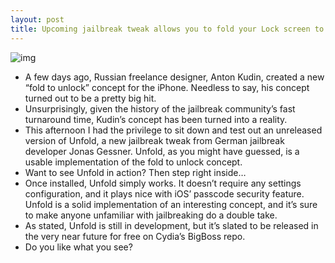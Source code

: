 ```yaml
---
layout: post
title: Upcoming jailbreak tweak allows you to fold your Lock screen to unlock your iPhone
---
```

![img](http://media.idownloadblog.com/wp-content/uploads/2012/05/Unfold-Screenshot-Teaser.jpg)
* A few days ago, Russian freelance designer, Anton Kudin, created a new “fold to unlock” concept for the iPhone. Needless to say, his concept turned out to be a pretty big hit.
* Unsurprisingly, given the history of the jailbreak community’s fast turnaround time, Kudin’s concept has been turned into a reality.
* This afternoon I had the privilege to sit down and test out an unreleased version of Unfold, a new jailbreak tweak from German jailbreak developer Jonas Gessner. Unfold, as you might have guessed, is a usable implementation of the fold to unlock concept.
* Want to see Unfold in action? Then step right inside…
* Once installed, Unfold simply works. It doesn’t require any settings configuration, and it plays nice with iOS’ passcode security feature. Unfold is a solid implementation of an interesting concept, and it’s sure to make anyone unfamiliar with jailbreaking do a double take.
* As stated, Unfold is still in development, but it’s slated to be released in the very near future for free on Cydia’s BigBoss repo.
* Do you like what you see?


